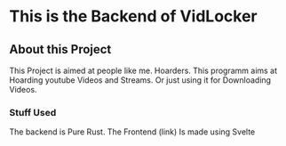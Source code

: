 # This is the Backend of VidLocker

## About this Project
This Project is aimed at people like me. Hoarders.
This programm aims at Hoarding youtube Videos and Streams.
Or just using it for Downloading Videos. 

### Stuff Used
The backend is Pure Rust. 
The Frontend (link)
Is made using Svelte
